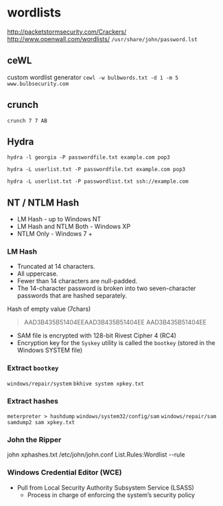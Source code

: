 # wordlists
http://packetstormsecurity.com/Crackers/
http://www.openwall.com/wordlists/
`/usr/share/john/password.lst`

## ceWL

custom wordlist generator
`cewl -w bulbwords.txt -d 1 -m 5 www.bulbsecurity.com `

## crunch

`crunch 7 7 AB`

## Hydra

`hydra -l georgia -P passwordfile.txt example.com pop3`

`hydra -L userlist.txt -P passwordfile.txt example.com pop3`

`hydra -L userlist.txt -P passwordlist.txt ssh://example.com`

## NT / NTLM Hash

* LM Hash - up to Windows NT
* LM Hash and NTLM Both - Windows XP
* NTLM Only - Windows 7 +

### LM Hash

* Truncated at 14 characters.
* All uppercase.
* Fewer than 14 characters are null-padded.
* The 14-character password is broken into two seven-character passwords that are hashed separately.

Hash of empty value (7chars)
> AAD3B435B51404EEAAD3B435B51404EE
> AAD3B435B51404EE

* SAM file is encrypted with 128-bit Rivest Cipher 4 (RC4)
* Encryption key for the `Syskey` utility is called the `bootkey` (stored in the Windows SYSTEM file)

### Extract `bootkey`

`windows/repair/system`
`bkhive system xpkey.txt`

### Extract hashes

`meterpreter > hashdump`
`windows/system32/config/sam`
`windows/repair/sam`
`samdump2 sam xpkey.txt`

### John the Ripper

john xphashes.txt
/etc/john/john.conf
   List.Rules:Wordlist
--rule

### Windows Credential Editor (WCE)

* Pull from Local Security Authority Subsystem Service (LSASS)
   * Process in charge of enforcing the system’s security policy
